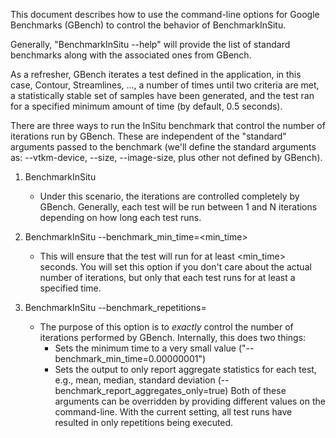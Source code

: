This document describes how to use the command-line options for Google Benchmarks (GBench) to control the behavior of BenchmarkInSitu.

Generally, "BenchmarkInSitu --help" will provide the list of standard benchmarks along with the associated ones from GBench.

As a refresher, GBench iterates a test defined in the application, in this case, Contour, Streamlines, ..., a number of times until two criteria are met, a statistically stable set of samples have been generated, and the test ran for a specified minimum amount of time (by default, 0.5 seconds).

There are three ways to run the InSitu benchmark that control the number of iterations run by GBench. These are independent of the "standard" arguments passed to the benchmark (we'll define the standard arguments as: --vtkm-device, --size, --image-size, plus other not defined by GBench).

1. BenchmarkInSitu <standard arguments>
	- Under this scenario, the iterations are controlled completely by GBench. Generally, each test will be run between 1 and N iterations depending on how long each test runs.

2. BenchmarkInSitu <standard arguments> --benchmark_min_time=<min_time>
	- This will ensure that the test will run for at least <min_time> seconds. You will set this option if you don't care about the actual number of iterations, but only that each test runs for at least a specified time.

3. BenchmarkInSitu <standard arguments> --benchmark_repetitions=<reps>
	- The purpose of this option is to *exactly* control the number of iterations performed by GBench. Internally, this does two things:
		- Sets the minimum time to a very small value ("--benchmark_min_time=0.00000001")
		- Sets the output to only report aggregate statistics for each test, e.g., mean, median, standard deviation (--benchmark_report_aggregates_only=true)
	Both of these arguments can be overridden by providing different values on the command-line. With the current setting, all test runs have resulted in only <reps> repetitions being executed.

